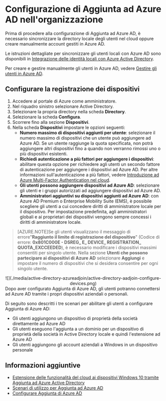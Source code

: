<properties 
	pageTitle="Configurazione di Aggiunta ad Azure AD per gli utenti | Microsoft Azure" 
	description="Illustra come gli amministratori possono configurare la funzionalità Aggiunta ad Azure AD per gli utenti finali (dipendenti, studenti o altri utenti) nella propria organizzazione." 
	services="active-directory" 
	documentationCenter="" 
	authors="femila" 
	manager="stevenpo" 
	editor=""/>

<tags 
	ms.service="active-directory" 
	ms.workload="identity" 
	ms.tgt_pltfrm="na" 
	ms.devlang="na" 
	ms.topic="article" 
	ms.date="10/09/2015" 
	ms.author="femila"/>

# Configurazione di Aggiunta ad Azure AD nell'organizzazione

Prima di procedere alla configurazione di Aggiunta ad Azure AD, è necessario sincronizzare la directory locale degli utenti nel cloud oppure creare manualmente account gestiti in Azure AD.

Le istruzioni dettagliate per sincronizzare gli utenti locali con Azure AD sono disponibili in [Integrazione delle identità locali con Azure Active Directory](active-directory-aadconnect.md).


Per creare e gestire manualmente gli utenti in Azure AD, vedere [Gestire gli utenti in Azure AD](https://msdn.microsoft.com/library/azure/hh967609.aspx).

## Configurare la registrazione dei dispositivi 
1. Accedere al portale di Azure come amministratore.
2. Nel riquadro sinistro selezionare Active Directory.
3. Selezionare la propria directory nella scheda **Directory**.
4. Selezionare la scheda **Configura**.
5. Scorrere fino alla sezione **Dispositivi**.
6. Nella scheda **Dispositivi** impostare le opzioni seguenti:  
   * **Numero massimo di dispositivi aggiunti per utente**: selezionare il numero massimo di dispositivi che un utente può aggiungere ad Azure AD. Se un utente raggiunge la quota specificata, non potrà aggiungere altri dispositivi fino a quando non verranno rimossi uno o più dispositivi esistenti.
   * **Richiedi autenticazione a più fattori per aggiungere i dispositivi**: abilitare questa opzione per richiedere agli utenti un secondo fattore di autenticazione per aggiungere i dispositivi ad Azure AD. Per altre informazioni sull'autenticazione a più fattori, vedere [Introduzione ad Azure Multi-Factor Authentication nel cloud](multi-factor-authentication-get-started-cloud/).
   *  **Gli utenti possono aggiungere dispositivi ad Azure AD**: selezionare gli utenti e i gruppi autorizzati ad aggiungere dispositivi ad Azure AD.   
    * **Amministratori aggiuntivi su dispositivi aggiunti ad Azure AD**: con Azure AD Premium o Enterprise Mobility Suite (EMS), è possibile scegliere gli utenti a cui concedere diritti di amministratore locale per il dispositivo. Per impostazione predefinita, agli amministratori globali e ai proprietari dei dispositivi vengono sempre concessi i diritti di amministratore locale.
   
>[AZURE.NOTE]Se gli utenti visualizzano il messaggio di errore"**Raggiunto il limite di registrazione del dispositivo**" (Codice di errore: **0x801C000E - DSREG\_ E\_ DEVICE\_ REGISTRATION\_ QUOTA\_EXCCEEDED**), è necessario modificare i dispositivi massimi consentiti per singolo utente. Nella sezione **Utenti che possono partecipare ai dispositivi di Azure AD** selezionare **Aggiungi** e impostare il numero di dispositivi che si desidera consentire per ogni singolo utente.
      

    
<center>![](./media/active-directory-azureadjoin/active-directory-aadjoin-configure-devices.png) </center>
Dopo aver configurato Aggiunta di Azure AD, gli utenti potranno connettersi ad Azure AD tramite i propri dispositivi aziendali o personali.

Di seguito sono descritti i tre scenari per abilitare gli utenti a configurare Aggiunta di Azure AD:

- Gli utenti aggiungono un dispositivo di proprietà della società direttamente ad Azure AD
- Gli utenti eseguono l'aggiunta a un dominio per un dispositivo di proprietà della società in Active Directory locale e quindi l'estensione ad Azure AD
- Gli utenti aggiungono gli account aziendali a Windows in un dispositivo personale 

## Informazioni aggiuntive
* [Estensione delle funzionalità del cloud ai dispositivi Windows 10 tramite Aggiunta ad Azure Active Directory](active-directory-azureadjoin-overview.md)
* [Scenari di utilizzo per Aggiunta ad Azure AD](active-directory-azureadjoin-deployment-aadjoindirect.md)
* [Configurare Aggiunta di Azure AD](active-directory-azureadjoin-setup.md)

<!---HONumber=Oct15_HO3-->